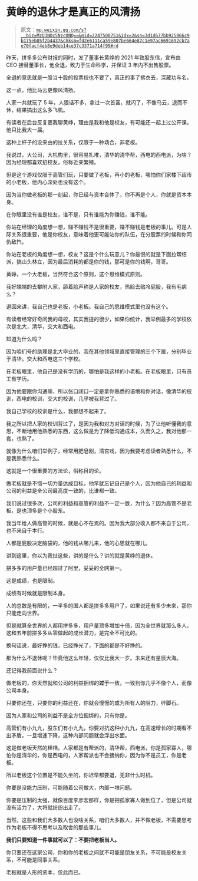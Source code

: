 # 黄峥的退休才是真正的风清扬

> 原文：[`mp.weixin.qq.com/s?__biz=MzU3NDc5Nzc0NQ==&mid=2247500751&idx=2&sn=3d1d677bb925066c9b175eb05f2b4437&chksm=fd2e6111ca59e807be664e87c1e97ac6691692cb7ae70facf4eb8e9deb14ce37c3371a714f99#rd`](http://mp.weixin.qq.com/s?__biz=MzU3NDc5Nzc0NQ==&mid=2247500751&idx=2&sn=3d1d677bb925066c9b175eb05f2b4437&chksm=fd2e6111ca59e807be664e87c1e97ac6691692cb7ae70facf4eb8e9deb14ce37c3371a714f99#rd)

昨天，拼多多公布财报的同时，发了董事长黄峥的 2021 年致股东信，宣布由 CEO 接替董事长，他全退，致力于生命科学，并保证 3 年内不出售股票。

全退的意思就是一股当十股的投票权也不要了，真正的事了拂衣去，深藏功与名。

这一点，他比马云更像风清扬。

人家一共就玩了 5 年，人狠话不多，拿过一次首富，就闪了，不像马云，退而不休，结果搞出这么多飞机。

有读者在后台反复要我聊黄峥，理由是我和他是校友，有可能还一起上过公开课，他只比我大一届。 

这种上杆子的没来由的拉关系，仅限于一种场合，非老板。 

我说过，大公司，大机构里，很容易扎堆，清华的清华帮，西电的西电派，为啥？因为经理都喜欢招校友，俗称近亲繁殖。

但是这个游戏仅限于高管们玩，只要做了老板，再小的老板，哪怕你们家楼下超市的小老板，他内心深处也没有这个。

因为当你做老板的那一刻起，你已经与资本合体了，你不再是个人，你就是资本本身。 

在你眼里没有谁是校友，谁不是，只有谁能为你赚钱，谁不能。 

你站在经理的角度想一想，赚不赚钱不是很重要，赚不赚钱是老板的事儿。可是人际关系很重要，他是你校友，意味着他更可能站你的队伍，在分股票的时候和你同仇敌忾。

你站在老板的角度想一想，校友？这是个什么玩意儿？你最恨的就是下面拉帮结派，搞山头林立，因为最后消耗的都是你的钱，那可是你的钱啊，哥哥。 

黄峥，一个大老板，当然符合这个原则，这个思维模式原则。 

我好端端的去攀附人家，舔着脸声称是人家的校友，热脸去贴冷屁股，我有毛病么？

退回来讲，我自己也是老板，小老板。我自己的思维模式里也没有这个。 

有读者经常好奇问我的母校，其实我提的很少，如果你统计，我举例最多的学校依次是北大，清华，交大和西电。 

知道为什么吗？ 

因为咱们号的助理是北大毕业的，我在其他领域里直接管理的三个下属，分别毕业于清华，交大和西电这三个学校。

在老板眼里，他自己是没有学历的，哪怕是我这样的小老板。在老板眼里，只有员工有学历。

因为他要跟你沟通嘛，所以张口闭口一定是拿你熟悉的语境和你对话，像清华的校训，西电的校训，交大的校训，几乎被我背过了。

我自己学校的校训是什么，我都想不起来了。

我之所以把人家的校训背过了，是因为我和对方对话的时候，为了让他听懂我的意思，不断地用他熟悉的东西，这么做是为了降低沟通成本，久而久之，我对他那一套，也熟了。 

就像为什么咱们举例子，经常用肥皂剧，清宫戏，因为我要考虑读者熟悉什么，不是我熟悉什么。 

这就是一个很重要的方法论，俗称目的论。

做老板就是不惜一切力量达成目标，他早就忘记自己是个人，因为他自己的利益和公司的利益是全公司最高度一致的，比谁都一致。 

我们说过很多次，公司的利益和高管的利益不一定一致，为什么？因为高管不是老板，是也顶多是个小股东。 

我当年给人做高管的时候，就是心不在焉的。因为我大部分收入都不来自于公司，也不来自于本行。 

人都是屁股决定脑袋的，他的钱从哪儿来，他的心思就在哪儿。 

讲到这里，你以为我扯这些，讲的是什么？讲的就是黄峥的退休。

拼多多的用户量已经超过了阿里，妥妥的全网第一。

这是成绩，也是限制。

成绩有时候就是限制本身。

人的总数是有限的，一半多的国人都是拼多多用户了，如果说还有多少未来，那你只能走向世界。

但是就算全世界的人都用拼多多，用户量顶多增加十倍，因为全世界就那么多人。这和五年前拼多多从零做起的成长潜力，是完全不可比的。

换句话说，最好挣的钱，已经挣光了，下面的都是不好挣的。 

那为什么不退休呢？毕竟他这么年轻，仅仅比我大一岁。未来还有星辰大海。 

还记得我前面说什么？ 

做老板的，你天然就和公司的利益捆绑的**过于**一致，一致到你几乎不像个人，而像公司本身。

只要你还在，只要你的利益还在，你就会慢慢的成为所有人的阻力，绊脚石。 

因为人家和公司的利益不是全方位捆绑的，只有你是。

高管们有小九九，股东们有小九九，你要对抗这种小九九，在高速增长的时期看不出矛盾，一旦增速下降，这种内部问题就会浮出水面。 

这是做老板天然的桎梏。人家都是有帮派的，清华帮，西电派，你是孤家寡人，哪怕你是清华的，你是西电的，人家帮派也不会接纳你，因为你不是员工，你是老板。 

所以老板这个位置是不能久坐的，你迟早都要退，无非什么时机。 

你要是没能力压制，可能随着公司做大，内部一堆问题。 

你要是压制的太强，就像百度李彦宏那样，你是把孤家寡人做到位了，但是公司就没有活力了，大将就纷纷出走了。

当然，这些和我们大多数人也没啥关系，咱们大多数人，并不做老板，不需要思考作为老板不得不思考以及取舍的那些事儿。 

**我们只要知道一件事就可以了：不要把老板当人。**

你只要还在这家公司，你和你的老板之间就不可能是朋友关系，不可能是校友关系，不可能是同事关系。 

老板就是人形的资本，仅此而已。